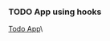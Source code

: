 ### TODO App using hooks

[Todo App](https://602dc7e2025bf7276d1223a3--jj-todo-hooks.netlify.app 'App current state')\
